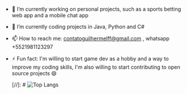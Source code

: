 - 🔭 I’m currently working on personal projects, such as a sports betting web app and a mobile chat app
- 🌱 I’m currently coding projects in Java, Python and C#

- 📫 How to reach me: contatoguilhermelff@gmail.com , whatsapp +5521981123297

- ⚡ Fun fact: I'm willing to start game dev as a hobby and a way to improve my coding skills, I'm also willing to start contributing to open source projects 😄

  [//]: # ![Top Langs](https://github-readme-stats.vercel.app/api/top-langs/?username=guilhermelff&layout=compact)
